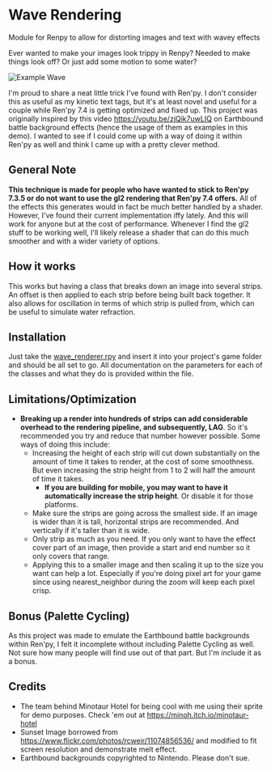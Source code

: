 # Wave Rendering
 Module for Renpy to allow for distorting images and text with wavey effects

Ever wanted to make your images look trippy in Renpy?
Needed to make things look off?
Or just add some motion to some water?

![Example Wave](https://github.com/SoDaRa/WaveRendering/blob/main/example_gif/WaveRenderingExample.gif)

I'm proud to share a neat little trick I've found with Ren'py. 
I don't consider this as useful as my kinetic text tags, but it's at least novel and useful for a couple while Ren'py 7.4 is getting optimized and fixed up.
This project was originally inspired by this video https://youtu.be/zjQik7uwLIQ on Earthbound battle background effects (hence the usage of them as examples in this demo). I wanted to see if I could come up with a way of doing it within Ren'py as well and think I came up with a pretty clever method.

## General Note
**This technique is made for people who have wanted to stick to Ren'py 7.3.5 or do not want to use the gl2 rendering that Ren'py 7.4 offers.** All of the effects this generates would in fact be much better handled by a shader. However, I've found their current implementation iffy lately. And this will work for anyone but at the cost of performance. Whenever I find the gl2 stuff to be working well, I'll likely release a shader that can do this much smoother and with a wider variety of options. 

## How it works
This works but having a class that breaks down an image into several strips. An offset is then applied to each strip before being built back together. It also allows for oscillation in terms of which strip is pulled from, which can be useful to simulate water refraction.

## Installation
Just take the [wave_renderer.rpy](https://github.com/SoDaRa/WaveRendering/blob/main/game/wave_renderer.rpy) and insert it into your project's game folder and should be all set to go. All documentation on the parameters for each of the classes and what they do is provided within the file.
    
## Limitations/Optimization
- **Breaking up a render into hundreds of strips can add considerable overhead to the rendering pipeline, and subsequently, LAG**. So it's recommended you try and reduce that number however possible. Some ways of doing this include:
   - Increasing the height of each strip will cut down substantially on the amount of time it takes to render, at the cost of some smoothness. But even increasing the strip height from 1 to 2 will half the amount of time it takes. 
       - **If you are building for mobile, you may want to have it automatically increase the strip height**. Or disable it for those platforms.
   - Make sure the strips are going across the smallest side. If an image is wider than it is tall, horizontal strips are recommended. And vertically if it's taller than it is wide.
   - Only strip as much as you need. If you only want to have the effect cover part of an image, then provide a start and end number so it only covers that range.
   - Applying this to a smaller image and then scaling it up to the size you want can help a lot. Especially if you're doing pixel art for your game since using nearest_neighbor during the zoom will keep each pixel crisp. 

## Bonus (Palette Cycling)
As this project was made to emulate the Earthbound battle backgrounds within Ren'py, I felt it incomplete without including Palette Cycling as well. Not sure how many people will find use out of that part. But I'm include it as a bonus. 

## Credits
- The team behind Minotaur Hotel for being cool with me using their sprite for demo purposes. Check 'em out at https://minoh.itch.io/minotaur-hotel
- Sunset Image borrowed from https://www.flickr.com/photos/rcweir/11074856536/ and modified to fit screen resolution and demonstrate melt effect.
- Earthbound backgrounds copyrighted to Nintendo. Please don't sue.
